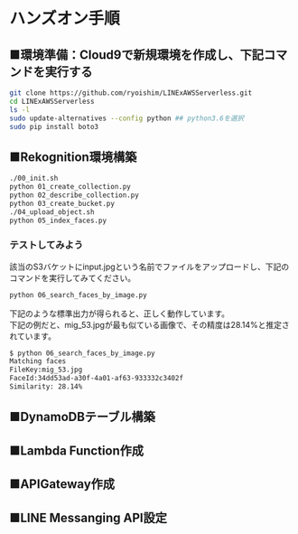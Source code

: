 # ハンズオン手順

## ■環境準備：Cloud9で新規環境を作成し、下記コマンドを実行する

```bash
git clone https://github.com/ryoishim/LINExAWSServerless.git
cd LINExAWSServerless
ls -l
sudo update-alternatives --config python ## python3.6を選択
sudo pip install boto3
```

## ■Rekognition環境構築

```bash
./00_init.sh
python 01_create_collection.py
python 02_describe_collection.py
python 03_create_bucket.py
./04_upload_object.sh
python 05_index_faces.py
```

### テストしてみよう

該当のS3バケットにinput.jpgという名前でファイルをアップロードし、下記のコマンドを実行してみてください。

```bash
python 06_search_faces_by_image.py
```

下記のような標準出力が得られると、正しく動作しています。  
下記の例だと、mig_53.jpgが最も似ている画像で、その精度は28.14%と推定されています。

```bash
$ python 06_search_faces_by_image.py
Matching faces
FileKey:mig_53.jpg
FaceId:34dd53ad-a30f-4a01-af63-933332c3402f
Similarity: 28.14%
```

## ■DynamoDBテーブル構築

## ■Lambda Function作成

## ■APIGateway作成

## ■LINE Messanging API設定
